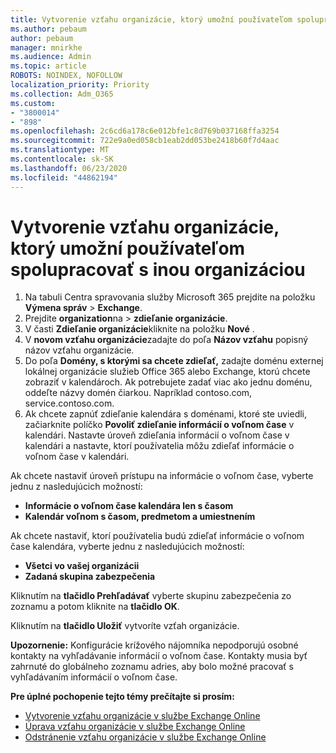```yaml
---
title: Vytvorenie vzťahu organizácie, ktorý umožní používateľom spolupracovať s inou organizáciou
ms.author: pebaum
author: pebaum
manager: mnirkhe
ms.audience: Admin
ms.topic: article
ROBOTS: NOINDEX, NOFOLLOW
localization_priority: Priority
ms.collection: Adm_O365
ms.custom:
- "3800014"
- "898"
ms.openlocfilehash: 2c6cd6a178c6e012bfe1c8d769b037168ffa3254
ms.sourcegitcommit: 722e9a0ed058cb1eab2dd053be2418b60f7d4aac
ms.translationtype: MT
ms.contentlocale: sk-SK
ms.lasthandoff: 06/23/2020
ms.locfileid: "44862194"
---
```

# <a name="create-an-organization-relationship-to-allow-your-users-to-collaborate-with-another-organization"></a>Vytvorenie vzťahu organizácie, ktorý umožní používateľom spolupracovať s inou organizáciou

1. Na tabuli Centra spravovania služby Microsoft 365 prejdite na položku **Výmena správ**  >  **Exchange**.
2. Prejdite **organization**na  >  **zdieľanie organizácie**.
3. V časti **Zdieľanie organizácie**kliknite na položku **Nové** .
4. V **novom vzťahu organizácie**zadajte do poľa **Názov vzťahu** popisný názov vzťahu organizácie.
5. Do poľa **Domény, s ktorými sa chcete zdieľať,** zadajte doménu externej lokálnej organizácie služieb Office 365 alebo Exchange, ktorú chcete zobraziť v kalendároch. Ak potrebujete zadať viac ako jednu doménu, oddeľte názvy domén čiarkou. Napríklad contoso.com, service.contoso.com.
6. Ak chcete zapnúť zdieľanie kalendára s doménami, ktoré ste uviedli, začiarknite políčko **Povoliť zdieľanie informácií o voľnom čase** v kalendári. Nastavte úroveň zdieľania informácií o voľnom čase v kalendári a nastavte, ktorí používatelia môžu zdieľať informácie o voľnom čase v kalendári.  

Ak chcete nastaviť úroveň prístupu na informácie o voľnom čase, vyberte jednu z nasledujúcich možností:

- **Informácie o voľnom čase kalendára len s časom**
- **Kalendár voľnom s časom, predmetom a umiestnením**  

 Ak chcete nastaviť, ktorí používatelia budú zdieľať informácie o voľnom čase kalendára, vyberte jednu z nasledujúcich možností:

- **Všetci vo vašej organizácii**
- **Zadaná skupina zabezpečenia**  

Kliknutím na **tlačidlo Prehľadávať** vyberte skupinu zabezpečenia zo zoznamu a potom kliknite na **tlačidlo OK**.

Kliknutím na **tlačidlo Uložiť** vytvoríte vzťah organizácie.  

**Upozornenie:** Konfigurácie krížového nájomníka nepodporujú osobné kontakty na vyhľadávanie informácií o voľnom čase. Kontakty musia byť zahrnuté do globálneho zoznamu adries, aby bolo možné pracovať s vyhľadávaním informácií o voľnom čase.

**Pre úplné pochopenie tejto témy prečítajte si prosím:**

- [Vytvorenie vzťahu organizácie v službe Exchange Online](https://docs.microsoft.com/exchange/sharing/organization-relationships/create-an-organization-relationship)
- [Úprava vzťahu organizácie v službe Exchange Online](https://docs.microsoft.com/exchange/sharing/organization-relationships/modify-an-organization-relationship)
- [Odstránenie vzťahu organizácie v službe Exchange Online](https://docs.microsoft.com/exchange/sharing/organization-relationships/remove-an-organization-relationship)
